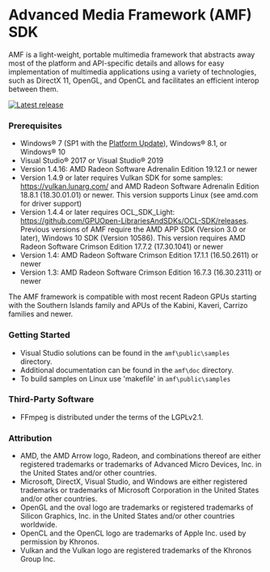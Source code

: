 # Advanced Media Framework (AMF) SDK

AMF is a light-weight, portable multimedia framework that abstracts away most of the platform and API-specific details and allows for easy implementation of multimedia applications using a variety of technologies, such as DirectX 11, OpenGL, and OpenCL and facilitates an efficient interop between them.

<div>
  <a href="https://github.com/GPUOpen-LibrariesAndSDKs/AMF/releases/latest/"><img src="http://gpuopen-librariesandsdks.github.io/media/latest-release-button.svg" alt="Latest release" title="Latest release"></a>
</div>

### Prerequisites
* Windows&reg; 7 (SP1 with the [Platform Update](https://msdn.microsoft.com/en-us/library/windows/desktop/jj863687.aspx)), Windows&reg; 8.1, or Windows&reg; 10
* Visual Studio&reg; 2017 or Visual Studio&reg; 2019
* Version 1.4.16: AMD Radeon Software Adrenalin Edition 19.12.1 or newer
* Version 1.4.9 or later requires Vulkan SDK for some samples: https://vulkan.lunarg.com/  and AMD Radeon Software Adrenalin Edition 18.8.1 (18.30.01.01) or newer. This version supports Linux (see amd.com for driver support)
* Version 1.4.4 or later requires OCL_SDK_Light: https://github.com/GPUOpen-LibrariesAndSDKs/OCL-SDK/releases. Previous versions of AMF require the AMD APP SDK (Version 3.0 or later), Windows 10 SDK (Version 10586). This version requires AMD Radeon Software Crimson Edition 17.7.2 (17.30.1041) or newer
* Version 1.4: AMD Radeon Software Crimson Edition 17.1.1 (16.50.2611) or newer
* Version 1.3: AMD Radeon Software Crimson Edition 16.7.3 (16.30.2311) or newer


The AMF framework is compatible with most recent Radeon GPUs starting with the Southern Islands family and APUs of the Kabini, Kaveri, Carrizo families and newer.

### Getting Started
* Visual Studio solutions can be found in the `amf\public\samples` directory.
* Additional documentation can be found in the `amf\doc` directory.
* To build samples on Linux use 'makefile' in `amf\public\samples`

### Third-Party Software
* FFmpeg is distributed under the terms of the LGPLv2.1.

### Attribution
* AMD, the AMD Arrow logo, Radeon, and combinations thereof are either registered trademarks or trademarks of Advanced Micro Devices, Inc. in the United States and/or other countries.
* Microsoft, DirectX, Visual Studio, and Windows are either registered trademarks or trademarks of Microsoft Corporation in the United States and/or other countries.
* OpenGL and the oval logo are trademarks or registered trademarks of Silicon Graphics, Inc. in the United States and/or other countries worldwide.
* OpenCL and the OpenCL logo are trademarks of Apple Inc. used by permission by Khronos.
* Vulkan and the Vulkan logo are registered trademarks of the Khronos Group Inc.
